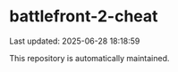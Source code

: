 # battlefront-2-cheat

Last updated: 2025-06-28 18:18:59

This repository is automatically maintained.
